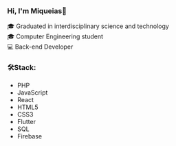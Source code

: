 ### Hi, I'm Miqueias👋
🎓 Graduated in interdisciplinary science and technology <br>
🎓 Computer Engineering student <br>
💻 Back-end Developer <br>


### 🛠️Stack:

<ul>
  <li>PHP </li>
  <li>JavaScript </li>
  <li>React</li>
  <li>HTML5 </li>
  <li>CSS3</li>
  <li>Flutter</li>
  <li>SQL</li>
  <li>Firebase</li>
</ul>


 




<!--
**miqueiasrodrigues/miqueiasrodrigues** is a ✨ _special_ ✨ repository because its `README.md` (this file) appears on your GitHub profile.

Here are some ideas to get you started:

- 🔭 I’m currently working on ...
- 🌱 I’m currently learning ...
- 👯 I’m looking to collaborate on ...
- 🤔 I’m looking for help with ...
- 💬 Ask me about ...
- 📫 How to reach me: ...
- 😄 Pronouns: ...
- ⚡ Fun fact: ...
-->

